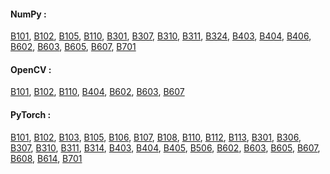 #### NumPy :
[B101](https://cwe.mitre.org/data/definitions/703.html), [B102](https://cwe.mitre.org/data/definitions/78.html), [B105](https://cwe.mitre.org/data/definitions/259.html), [B110](https://cwe.mitre.org/data/definitions/703.html), [B301](https://cwe.mitre.org/data/definitions/502.html), [B307](https://cwe.mitre.org/data/definitions/78.html), [B310](https://cwe.mitre.org/data/definitions/22.html), [B311](https://cwe.mitre.org/data/definitions/330.html), [B324](https://cwe.mitre.org/data/definitions/327.html), [B403](https://cwe.mitre.org/data/definitions/502.html), [B404](https://cwe.mitre.org/data/definitions/78.html), [B406](https://cwe.mitre.org/data/definitions/20.html), [B602](https://cwe.mitre.org/data/definitions/78.html), [B603](https://cwe.mitre.org/data/definitions/78.html), [B605](https://cwe.mitre.org/data/definitions/78.html), [B607](https://cwe.mitre.org/data/definitions/78.html), [B701](https://cwe.mitre.org/data/definitions/94.html)
#### OpenCV :
[B101](https://cwe.mitre.org/data/definitions/703.html), [B102](https://cwe.mitre.org/data/definitions/78.html), [B110](https://cwe.mitre.org/data/definitions/703.html), [B404](https://cwe.mitre.org/data/definitions/78.html), [B602](https://cwe.mitre.org/data/definitions/78.html), [B603](https://cwe.mitre.org/data/definitions/78.html), [B607](https://cwe.mitre.org/data/definitions/78.html)
#### PyTorch :
[B101](https://cwe.mitre.org/data/definitions/703.html), [B102](https://cwe.mitre.org/data/definitions/78.html), [B103](https://cwe.mitre.org/data/definitions/732.html), [B105](https://cwe.mitre.org/data/definitions/259.html), [B106](https://cwe.mitre.org/data/definitions/259.html), [B107](https://cwe.mitre.org/data/definitions/259.html), [B108](https://cwe.mitre.org/data/definitions/377.html), [B110](https://cwe.mitre.org/data/definitions/703.html), [B112](https://cwe.mitre.org/data/definitions/703.html), [B113](https://cwe.mitre.org/data/definitions/400.html), [B301](https://cwe.mitre.org/data/definitions/502.html), [B306](https://cwe.mitre.org/data/definitions/377.html), [B307](https://cwe.mitre.org/data/definitions/78.html), [B310](https://cwe.mitre.org/data/definitions/22.html), [B311](https://cwe.mitre.org/data/definitions/330.html), [B314](https://cwe.mitre.org/data/definitions/20.html), [B403](https://cwe.mitre.org/data/definitions/502.html), [B404](https://cwe.mitre.org/data/definitions/78.html), [B405](https://cwe.mitre.org/data/definitions/20.html), [B506](https://cwe.mitre.org/data/definitions/20.html), [B602](https://cwe.mitre.org/data/definitions/78.html), [B603](https://cwe.mitre.org/data/definitions/78.html), [B605](https://cwe.mitre.org/data/definitions/78.html), [B607](https://cwe.mitre.org/data/definitions/78.html), [B608](https://cwe.mitre.org/data/definitions/89.html), [B614](https://cwe.mitre.org/data/definitions/502.html), [B701](https://cwe.mitre.org/data/definitions/94.html)